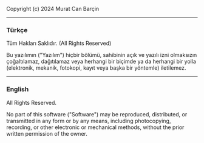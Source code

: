 Copyright (c) 2024 Murat Can Barçin

---

### Türkçe

Tüm Hakları Saklıdır. (All Rights Reserved)

Bu yazılımın ("Yazılım") hiçbir bölümü, sahibinin açık ve yazılı izni olmaksızın çoğaltılamaz, dağıtılamaz veya herhangi bir biçimde ya da herhangi bir yolla (elektronik, mekanik, fotokopi, kayıt veya başka bir yöntemle) iletilemez.

---

### English

All Rights Reserved.

No part of this software ("Software") may be reproduced, distributed, or transmitted in any form or by any means, including photocopying, recording, or other electronic or mechanical methods, without the prior written permission of the owner.
